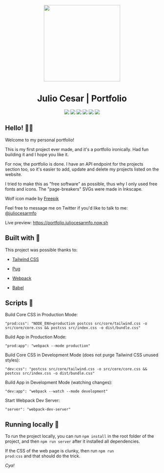 <div align="center">
	<a href="https://portfolio.juliocesarmfo.now.sh">
		<img width="250" src="https://portfolio.juliocesarmfo.now.sh/cd705f7d6a59bc2a99cd248a309eaeb1.svg" />
	</a>
</div>
<h1 align="center">
	Julio Cesar | Portfolio
</h1>

<p align="center">
	<img src="https://badgen.net/github/status/juliocesarmfo/portfolio" />
	<img src="https://badgen.net/github/commits/juliocesarmfo/portfolio?color=purple" />
	<img src="https://badgen.net/github/last-commit/juliocesarmfo/portfolio?color=cyan" />
	<img src="https://badgen.net/badge/babel/7.9.6/black" />
	<img src="https://badgen.net/badge/tailwindcss/1.4.6/blue" />
	<img src="https://badgen.net/badge/pug/2.0.4/pink" />
</p>

<h2> Hello! 👨‍💻</h2>

Welcome to my personal portfolio!

This is my first project ever made, and it's a portfolio ironically. Had fun building it and I hope you like it.  

For now, the portfolio is done. I have an API endpoint for the projects section too, so it's easier to add, update and delete my projects listed on the website.

I tried to make this as "free software" as possible, thus why I only used free fonts and icons. The "page-breakers" SVGs were made in Inkscape.

Wolf icon made by [Freepik](https://freepik.com/)

Feel free to message me on Twitter if you'd like to talk to me:
[@juliocesarmfo](https://twitter.com/juliocesarmfo)

Live preview:
https://portfolio.juliocesarmfo.now.sh  

<h2> Built with 🚀</h2>

This project was possible thanks to:

- [Tailwind CSS](https://tailwindcss.com/)

- [Pug](https://pugjs.org/)

- [Webpack](https://webpack.github.io/)

- [Babel](https://babeljs.io/)

<h2> Scripts 📜</h2>

Build Core CSS in Production Mode:

    "prod:css": "NODE_ENV=production postcss src/core/tailwind.css -o src/core/core.css && postcss src/index.css -o dist/bundle.css"
Build App in Production Mode:

    "prod:app": "webpack --mode production"

Build Core CSS in Development Mode (does not purge Tailwind CSS unused styles):

    "dev:css": "postcss src/core/tailwind.css -o src/core/core.css && postcss src/index.css -o dist/bundle.css"

Build App in Development Mode (watching changes):

	"dev:app": "webpack --watch --mode development"

Start Webpack Dev Server:

	"server": "webpack-dev-server"  

<h2> Running locally 🏡</h2>

To run the project locally, you can run <code>npm install</code> in the root folder of the project, and then <code>npm run server</code> after it installed all dependencies.

If the CSS of the web page is clunky, then run <code>npm run prod:css</code> and that should do the trick.

*Cya!*
